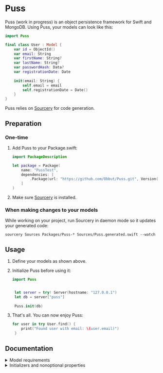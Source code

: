 # Puss

Puss (work in progress) is an object persistence framework for Swift and MongoDB. Using Puss, your models can look like this:

```swift
import Puss

final class User : Model {
    var id = ObjectId()
    var email: String
    var firstName: String?
    var lastName: String?
    var passwordHash: Data?
    var registrationDate: Date
    
    init(email: String) {
        self.email = email
        self.registrationDate = Date()
    }
}
```

Puss relies on [Sourcery](https://github.com/krzysztofzablocki/Sourcery) for code generation.

## Preparation

### One-time

1. Add Puss to your Package.swift:
	
	```swift
	import PackageDescription
	
	let package = Package(
	    name: "PussTest",
	    dependencies: [
	        .Package(url: "https://github.com/Obbut/Puss.git", Version(0,0,0))
	    ]
	)
	```

2. Make sure [Sourcery](https://github.com/krzysztofzablocki/Sourcery) is installed.

### When making changes to your models

While working on your project, run Sourcery in daemon mode so it updates your generated code:

`sourcery Sources Packages/Puss-* Sources/Puss.generated.swift --watch`

## Usage

1. Define your models as shown above.
2. Initialize Puss before using it:
   
   ```swift
   import Puss
   
   
	let server = try! Server(hostname: "127.0.0.1")
	let db = server["puss"]
	
	Puss.init(db)
   ```
3. That's all. You can now enjoy Puss:
   
   ```swift
   for user in try User.find() {
       print("Found user with email: \(user.email)")
	}
   ```
   
## Documentation

<details>
<summary>Model requirements</summary>

- Every model is a **final** class
- Every model must have a property `id` of type ObjectId
</details>

<details>
<summary>Initializers and nonoptional properties</summary>

In the initialization process, Puss always uses the first defined initializer. It will match the argument names (not the labels) to the instance variable names, and pass the variables as arguments.

After calling the initializer, Puss explicitly sets every variable.

*Try viewing the generated code for your models to get a better understanding of how Puss works under the hood.*
</details>

